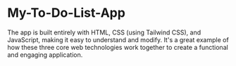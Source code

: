 # My-To-Do-List-App
The app is built entirely with HTML, CSS (using Tailwind CSS), and JavaScript, making it easy to understand and modify. It's a great example of how these three core web technologies work together to create a functional and engaging application.
